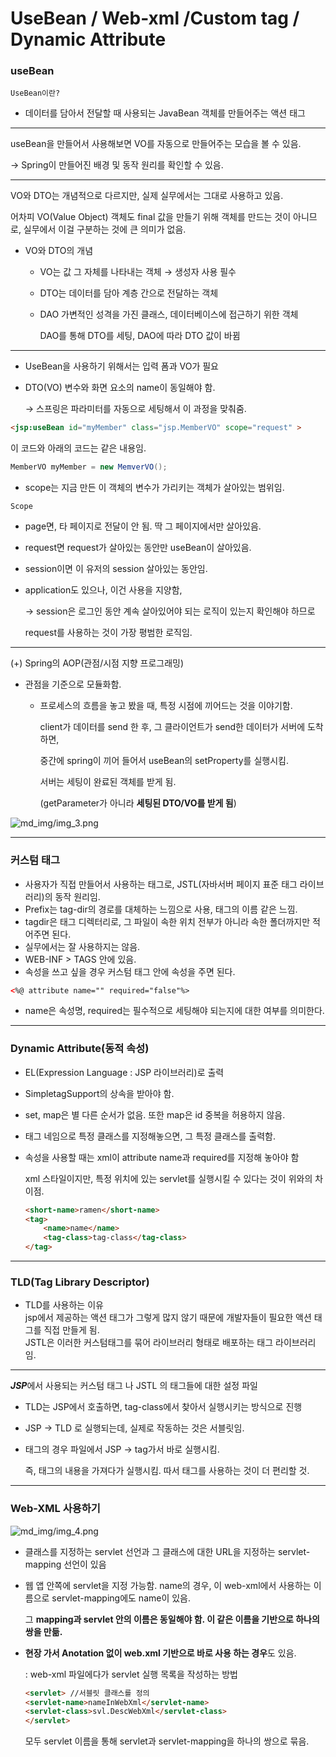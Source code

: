 # UseBean / Web-xml /Custom tag / Dynamic Attribute

### useBean

`UseBean이란?`

- 데이터를 담아서 전달할 때 사용되는 JavaBean 객체를 만들어주는 액션 태그

---

useBean을 만들어서 사용해보면 VO를 자동으로 만들어주는 모습을 볼 수 있음.

→ Spring이 만들어진 배경 및 동작 원리를 확인할 수 있음.

---

VO와 DTO는 개념적으로 다르지만, 실제 실무에서는 그대로 사용하고 있음.

어차피 VO(Value Object) 객체도 final 값을 만들기 위해 객체를 만드는 것이 아니므로, 실무에서 이걸 구분하는 것에 큰 의미가 없음.

- VO와 DTO의 개념
    - VO는 값 그 자체를 나타내는 객체 → 생성자 사용 필수
    - DTO는 데이터를 담아 계층 간으로 전달하는 객체
    - DAO 가변적인 성격을 가진 클래스, 데이터베이스에 접근하기 위한 객체

      DAO를 통해 DTO를 세팅, DAO에 따라 DTO 값이 바뀜


---


- UseBean을 사용하기 위해서는 입력 폼과 VO가 필요
- DTO(VO) 변수와 화면 요소의 name이 동일해야 함.

  → 스프링은 파라미터를 자동으로 세팅해서 이 과정을 맞춰줌.


```html
<jsp:useBean id="myMember" class="jsp.MemberVO" scope="request" >
```

이 코드와 아래의 코드는 같은 내용임.

```java
MemberVO myMember = new MemverVO();
```

- scope는 지금 만든 이 객체의 변수가 가리키는 객체가 살아있는 범위임.

`Scope`

- page면, 타 페이지로 전달이 안 됨. 딱 그 페이지에서만 살아있음.
- request면 request가 살아있는 동안만 useBean이 살아있음.
- session이면 이 유저의 session 살아있는 동안임.
- application도 있으나, 이건 사용을 지양함,

  → session은 로그인 동안 계속 살아있어야 되는 로직이 있는지 확인해야 하므로

  request를 사용하는 것이 가장 평범한 로직임.


---

(+) Spring의 AOP(관점/시점 지향 프로그래밍)

- 관점을 기준으로 모듈화함.
    - 프로세스의 흐름을 놓고 봤을 때, 특정 시점에 끼어드는 것을 이야기함.

      client가 데이터를 send 한 후, 그 클라이언트가 send한 데이터가 서버에 도착하면,

      중간에 spring이 끼어 들어서  useBean의 setProperty를 실행시킴.

      서버는 세팅이 완료된 객체를 받게 됨.

      (getParameter가 아니라 **세팅된 DTO/VO를 받게 됨**)


![md_img/img_3.png](md_img/img_3.png)

---

### 커스텀 태그

- 사용자가 직접 만들어서 사용하는 태그로, JSTL(자바서버 페이지 표준 태그 라이브러리)의 동작 원리임.
- Prefix는 tag-dir의 경로를 대체하는 느낌으로 사용, 태그의 이름 같은 느낌.
- tagdir은 태그 디렉터리로, 그 파일이 속한 위치 전부가 아니라 속한 폴더까지만 적어주면 된다.
- 실무에서는 잘 사용하지는 않음.
- WEB-INF > TAGS 안에 있음.
- 속성을 쓰고 싶을 경우 커스텀 태그 안에 속성을 주면 된다.

```html
<%@ attribute name="" required="false"%>
```

- name은 속성명, required는 필수적으로 세팅해야 되는지에 대한 여부를 의미한다.

---

### Dynamic Attribute(동적 속성)

- EL(Expression Language : JSP 라이브러리)로 출력
- SimpletagSupport의 상속을 받아야 함.
- set, map은 별 다른 순서가 없음. 또한 map은 id 중복을 허용하지 않음.
- 태그 네임으로 특정 클래스를 지정해놓으면, 그 특정 클래스를 출력함.
- 속성을 사용할 때는 xml이 attribute name과 required를 지정해 놓아야 함

  xml 스타일이지만, 특정 위치에 있는 servlet를 실행시킬 수 있다는 것이 위와의 차이점.

    ```html
    <short-name>ramen</short-name>
    <tag>
        <name>name</name>
        <tag-class>tag-class</tag-class>
    </tag>
    ```


---

### TLD(Tag Library Descriptor)

- TLD를 사용하는 이유   
jsp에서 제공하는 액션 태그가 그렇게 많지 않기 때문에 개발자들이 필요한 액션 태그를 직접 만들게 됨.   
  JSTL은 이러한 커스텀태그를 묶어 라이브러리 형태로 배포하는 태그 라이브러리임.


---

***JSP***에서 사용되는 커스텀 태그 나 JSTL 의 태그들에 대한 설정 파일

- TLD는 JSP에서 호출하면, tag-class에서 찾아서 실행시키는 방식으로 진행
- JSP → TLD 로 실행되는데, 실제로 작동하는 것은 서블릿임.
- 태그의 경우 파일에서 JSP → tag가서 바로 실행시킴.

  즉, 태그의 내용을 가져다가 실행시킴. 따서 태그를 사용하는 것이 더 편리할 것.


---

### Web-XML 사용하기

![md_img/img_4.png](md_img/img_4.png)

- 클래스를 지정하는 servlet 선언과 그 클래스에 대한 URL을 지정하는 servlet-mapping 선언이 있음
- 웹 앱 안쪽에 servlet을 지정 가능함. name의 경우, 이 web-xml에서 사용하는 이름으로 servlet-mapping에도 name이 있음.

  그 **mapping과 servlet 안의 이름은 동일해야 함. 이 같은 이름을 기반으로 하나의 쌍을 만듦.**

- **현장 가서 Anotation 없이 web.xml 기반으로 바로 사용 하는 경우**도 있음.

  : web-xml 파일에다가 servlet 실행 목록을 작성하는 방법

    ```html
    <servlet> //서블릿 클래스를 정의
    <servlet-name>nameInWebXml</servlet-name>
    <servlet-class>svl.DescWebXml</servlet-class>
    </servlet>
    ```

  모두 servlet 이름을 통해 servlet과 servlet-mapping을 하나의 쌍으로 묶음.
